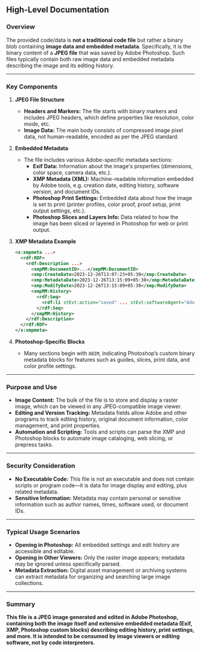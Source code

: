 ## High-Level Documentation

### Overview

The provided code/data is **not a traditional code file** but rather a binary blob containing **image data and embedded metadata**. Specifically, it is the binary content of a **JPEG file** that was saved by Adobe Photoshop. Such files typically contain both raw image data and embedded metadata describing the image and its editing history.

---

### Key Components

1. **JPEG File Structure**
    - **Headers and Markers:** The file starts with binary markers and includes JPEG headers, which define properties like resolution, color mode, etc.
    - **Image Data:** The main body consists of compressed image pixel data, not human-readable, encoded as per the JPEG standard.

2. **Embedded Metadata**
    - The file includes various Adobe-specific metadata sections:
        - **Exif Data:** Information about the image's properties (dimensions, color space, camera data, etc.).
        - **XMP Metadata (XML):** Machine-readable information embedded by Adobe tools, e.g. creation date, editing history, software version, and document IDs.
        - **Photoshop Print Settings:** Embedded data about how the image is set to print (printer profiles, color proof, proof setup, print output settings, etc.).
        - **Photoshop Slices and Layers Info:** Data related to how the image has been sliced or layered in Photoshop for web or print output.

3. **XMP Metadata Example**
    ```xml
    <x:xmpmeta ...>
      <rdf:RDF>
        <rdf:Description ...>
          <xmpMM:DocumentID>...</xmpMM:DocumentID>
          <xmp:CreateDate>2023-12-26T13:07:23+05:30</xmp:CreateDate>
          <xmp:MetadataDate>2023-12-26T13:15:09+05:30</xmp:MetadataDate>
          <xmp:ModifyDate>2023-12-26T13:15:09+05:30</xmp:ModifyDate>
          <xmpMM:History>
            <rdf:Seq>
              <rdf:li stEvt:action="saved" ... stEvt:softwareAgent="Adobe Photoshop 25.3 (Macintosh)" .../>
            </rdf:Seq>
          </xmpMM:History>
        </rdf:Description>
      </rdf:RDF>
    </x:xmpmeta>
    ```

4. **Photoshop-Specific Blocks**
    - Many sections begin with `8BIM`, indicating Photoshop’s custom binary metadata blocks for features such as guides, slices, print data, and color profile settings.

---

### Purpose and Use

- **Image Content:** The bulk of the file is to store and display a raster image, which can be viewed in any JPEG-compatible image viewer.
- **Editing and Version Tracking:** Metadata fields allow Adobe and other programs to track editing history, original document information, color management, and print properties.
- **Automation and Scripting:** Tools and scripts can parse the XMP and Photoshop blocks to automate image cataloging, web slicing, or prepress tasks.

---

### Security Consideration

- **No Executable Code:** This file is not an executable and does not contain scripts or program code—it is data for image display and editing, plus related metadata.
- **Sensitive Information:** Metadata may contain personal or sensitive information such as author names, times, software used, or document IDs.

---

### Typical Usage Scenarios

- **Opening in Photoshop:** All embedded settings and edit history are accessible and editable.
- **Opening in Other Viewers:** Only the raster image appears; metadata may be ignored unless specifically parsed.
- **Metadata Extraction:** Digital asset management or archiving systems can extract metadata for organizing and searching large image collections.

---

### Summary

**This file is a JPEG image generated and edited in Adobe Photoshop, containing both the image itself and extensive embedded metadata (Exif, XMP, Photoshop custom blocks) describing editing history, print settings, and more. It is intended to be consumed by image viewers or editing software, not by code interpreters.**
